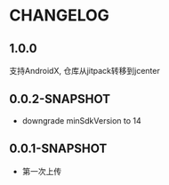 CHANGELOG
=========

1.0.0
-------
支持AndroidX, 仓库从jitpack转移到jcenter

0.0.2-SNAPSHOT
---------------
- downgrade minSdkVersion to 14

0.0.1-SNAPSHOT
---------------
- 第一次上传